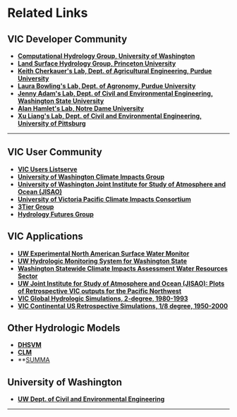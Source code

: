 # Related Links

## VIC Developer Community

*   **[Computational Hydrology Group, University of Washington](http://www.hydro.washington.edu/)**
*   **[Land Surface Hydrology Group, Princeton University](http://hydrology.princeton.edu/home.php)**
*   **[Keith Cherkauer's Lab, Dept. of Agricultural Engineering, Purdue University](http://www.agry.purdue.edu/hydrology/)**
*   **[Laura Bowling's Lab, Dept. of Agronomy, Purdue University](http://www.agry.purdue.edu/hydrology/)**
*   **[Jenny Adam's Lab, Dept. of Civil and Environmental Engineering, Washington State University](http://hydro.cee.wsu.edu/index.htm)**
*   **[Alan Hamlet's Lab, Notre Dame University](http://engineering.nd.edu/profiles/ahamlet/)**
*   **[Xu Liang's Lab, Dept. of Civil and Environmental Engineering, University of Pittsburg](http://www.engr.pitt.edu/civil/facstaff/liang_xu.html)**

******

## VIC User Community

*   **[VIC Users Listserve](https://mailman.u.washington.edu/mailman/listinfo/vic_users)**
*   **[University of Washington Climate Impacts Group](http://cses.washington.edu/cig/)**
*   **[University of Washington Joint Institute for Study of Atmosphere and Ocean (JISAO)](http://jisao.washington.edu/)**
*   **[University of Victoria Pacific Climate Impacts Consortium](http://pacificclimate.org)**
*   **[3Tier Group](http://3tiergroup.com)**
*   **[Hydrology Futures Group](http://hydrologyfutures.com)**

## VIC Applications

*   **[UW Experimental North American Surface Water Monitor](http://www.hydro.washington.edu/forecast/monitor/)**
*   **[UW Hydrologic Monitoring System for Washington State](http://www.hydro.washington.edu/forecast/sarp/)**
*   **[Washington Statewide Climate Impacts Assessment Water Resources Sector](http://www.hydro.washington.edu/SurfaceWaterGroup/Climate_Assessment/water_sector.php)**
*   **[UW Joint Institute for Study of Atmosphere and Ocean (JISAO): Plots of Retrospective VIC outputs for the Pacific Northwest](http://jisao.washington.edu/data/vic/)**
*   **[VIC Global Hydrologic Simulations, 2-degree, 1980-1993](ftp://ftp.hydro.washington.edu/pub/CE/HYDRO/nijssen/vic_global/index.html)**
*   **[VIC Continental US Retrospective Simulations, 1/8 degree, 1950-2000](http://www.hydro.washington.edu/Lettenmaier/Data/VIC_retrospective/index.html)**

## Other Hydrologic Models

*   **[DHSVM](http://www.hydro.washington.edu/Lettenmaier/Models/DHSVM/index.shtml)**
*   **[CLM](http://www.cgd.ucar.edu/tss/clm/)**
*   **[SUMMA](https://www.ral.ucar.edu/projects/summa)

## University of Washington

*   **[UW Dept. of Civil and Environmental Engineering](http://www.ce.washington.edu)**

******

